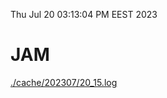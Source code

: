 Thu Jul 20 03:13:04 PM EEST 2023
# JAM
<a href='./cache/202307/20_15.log'>./cache/202307/20_15.log</a>
